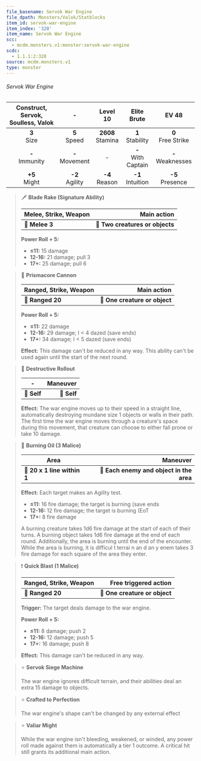```yaml
---
file_basename: Servok War Engine
file_dpath: Monsters/Valok/Statblocks
item_id: servok-war-engine
item_index: '328'
item_name: Servok War Engine
scc:
  - mcdm.monsters.v1:monster:servok-war-engine
scdc:
  - 1.1.1:2:328
source: mcdm.monsters.v1
type: monster
---
```


###### Servok War Engine

| Construct, Servok, Soulless, Valok |          -          |       Level 10        |       Elite Brute       |         EV 48          |
| :--------------------------------: | :-----------------: | :-------------------: | :---------------------: | :--------------------: |
|          **3**<br/> Size           |  **5**<br/> Speed   | **2608**<br/> Stamina |  **1**<br/> Stability   | **0**<br/> Free Strike |
|        **-**<br/> Immunity         | **-**<br/> Movement |           -           | **-**<br/> With Captain | **-**<br/> Weaknesses  |
|         **+5**<br/> Might          | **-2**<br/> Agility |  **-4**<br/> Reason   |  **-1**<br/> Intuition  |  **-5**<br/> Presence  |

<!-- -->
> 🗡 **Blade Rake (Signature Ability)**
>
> | **Melee, Strike, Weapon** |                 **Main action** |
> | ------------------------- | ------------------------------: |
> | **📏 Melee 3**            | **🎯 Two creatures or objects** |
>
> **Power Roll + 5:**
>
> - **≤11:** 15 damage
> - **12-16:** 21 damage; pull 3
> - **17+:** 25 damage; pull 6

<!-- -->
> 🏹 **Prismacore Cannon**
>
> | **Ranged, Strike, Weapon** |               **Main action** |
> | -------------------------- | ----------------------------: |
> | **📏 Ranged 20**           | **🎯 One creature or object** |
>
> **Power Roll + 5:**
>
> - **≤11:** 22 damage
> - **12-16:** 29 damage; I < 4 dazed (save ends)
> - **17+:** 34 damage; I < 5 dazed (save ends)
>
> **Effect:** This damage can't be reduced in any way. This ability can't be used again until the start of the next round.

<!-- -->
> 👤 **Destructive Rollout**
>
> | **-**       | **Maneuver** |
> | ----------- | -----------: |
> | **📏 Self** |  **🎯 Self** |
>
> **Effect:** The war engine moves up to their speed in a straight line, automatically destroying mundane size 1 objects or walls in their path. The first time the war engine moves through a creature's space during this movement, that creature can choose to either fall prone or take 10 damage.

<!-- -->
> 🔳 **Burning Oil (3 Malice)**
>
> | **Area**                    |                             **Maneuver** |
> | --------------------------- | ---------------------------------------: |
> | **📏 20 x 1 line within 1** | **🎯 Each enemy and object in the area** |
>
> **Effect:** Each target makes an Agility test.
>
> - **≤11:** 16 fire damage; the target is burning (save ends
> - **12-16:** 12 fire damage; the target is burning (EoT
> - **17+:** 8 fire damage
>
> A burning creature takes 1d6 fire damage at the start of each of their turns. A burning object takes 1d6 fire damage at the end of each round. Additionally, the area is burning until the end of the encounter. While the area is burning, it is difficul t terrai n an d an y enem takes 3 fire damage for each square of the area they enter.

<!-- -->
> ❗️ **Quick Blast (1 Malice)**
>
> | **Ranged, Strike, Weapon** |     **Free triggered action** |
> | -------------------------- | ----------------------------: |
> | **📏 Ranged 20**           | **🎯 One creature or object** |
>
> **Trigger:** The target deals damage to the war engine.
>
> **Power Roll + 5:**
>
> - **≤11:** 8 damage; push 2
> - **12-16:** 12 damage; push 5
> - **17+:** 16 damage; push 8
>
> **Effect:** This damage can't be reduced in any way.

<!-- -->
> ⭐️ **Servok Siege Machine**
>
> The war engine ignores difficult terrain, and their abilities deal an extra 15 damage to objects.

<!-- -->
> ⭐️ **Crafted to Perfection**
>
> The war engine's shape can't be changed by any external effect

<!-- -->
> ⭐️ **Valiar Might**
>
> While the war engine isn't bleeding, weakened, or winded, any power roll made against them is automatically a tier 1 outcome. A critical hit still grants its additional main action.
